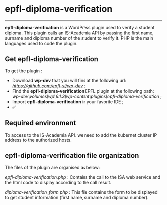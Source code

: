 # epfl-diploma-verification
---

**epfl-diploma-verification** is a WordPress plugin used to verify a student diploma. This plugin calls an IS-Academia API by passing the first name, surname and diploma number of the student to verify it.
PHP is the main languages used to code the plugin.

## Get epfl-diploma-verification
To get the plugin :
- Download **wp-dev** that you will find at the following url: _https://github.com/epfl-si/wp-dev_ ;
- Find the **epfl-diploma-verification** EPFL plugin at the following path: _wp-dev\volumes\wp\6.1.3\wp-content\plugins\epfl-diploma-verification_ ;
- Import **epfl-diploma-verification** in your favorite IDE ;
- ✅

## Required environment
To access to the IS-Academia API, we need to add the kubernet cluster IP address to the authorized hosts.

## epfl-diploma-verification file organization
The files of the plugin are organised as below:

_epfl-diploma-verification.php_ :
Contains the call to the ISA web service and the html code to display according to the call result.

_diploma-verification_form.php_ :
This file contains the form to be displayed to get student information (first name, surname and diploma number).